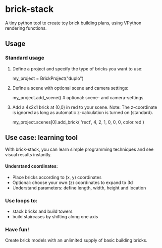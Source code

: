 # brick-stack
A tiny python tool to create toy brick building plans, using VPython rendering functions.

## Usage
### Standard usage
1. Define a project and specify the type of bricks you want to use:

    my_project = BrickProject("duplo")

2. Define a scene with optional scene and camera settings:

    my_project.add_scene()  # optional: scene- and camera-settings

3. Add a 4x2x1 brick at (0,0) in red to your scene. Note: The z-coordinate is ignored as long as automatic z-calculation is turned on (standard).

    my_project.scenes[0].add_brick(
        'rect', 4, 2, 1, 0, 0, 0, color.red
    )

## Use case: learning tool
With brick-stack, you can learn simple programming techniques and see visual results instantly.

#### Understand coordinates:
- Place bricks according to (x, y) coordinates
- Optional: choose your own (z) coordinates to expand to 3d
- Understand parameters: define length, width, height and location

### Use loops to: 
- stack bricks and build towers
- build staircases by shifting along one axis

### Have fun!
Create brick models with an unlimited supply of basic building bricks.
